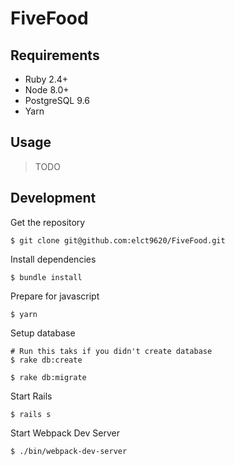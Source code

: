 FiveFood
===

## Requirements

* Ruby 2.4+
* Node 8.0+
* PostgreSQL 9.6
* Yarn

## Usage

> TODO

## Development

Get the repository

```
$ git clone git@github.com:elct9620/FiveFood.git
```

Install dependencies

```
$ bundle install
```

Prepare for javascript

```
$ yarn
```

Setup database

```
# Run this taks if you didn't create database
$ rake db:create
```

```
$ rake db:migrate
```

Start Rails

```
$ rails s
```

Start Webpack Dev Server

```
$ ./bin/webpack-dev-server
```
